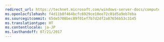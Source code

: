 ```yaml
---
redirect_url: https://technet.microsoft.com/windows-server-docs/compute/hyper-v/deploy/export-and-import-virtual-machines
ms.openlocfilehash: f4d11b8f464bcfc6929ce18ee72c01d5a9eb7eba
ms.sourcegitcommit: 65de5708bec89f01ef7b7d2df2a87656b53c3145
ms.translationtype: HT
ms.contentlocale: ja-JP
ms.lasthandoff: 07/21/2017
---
```


